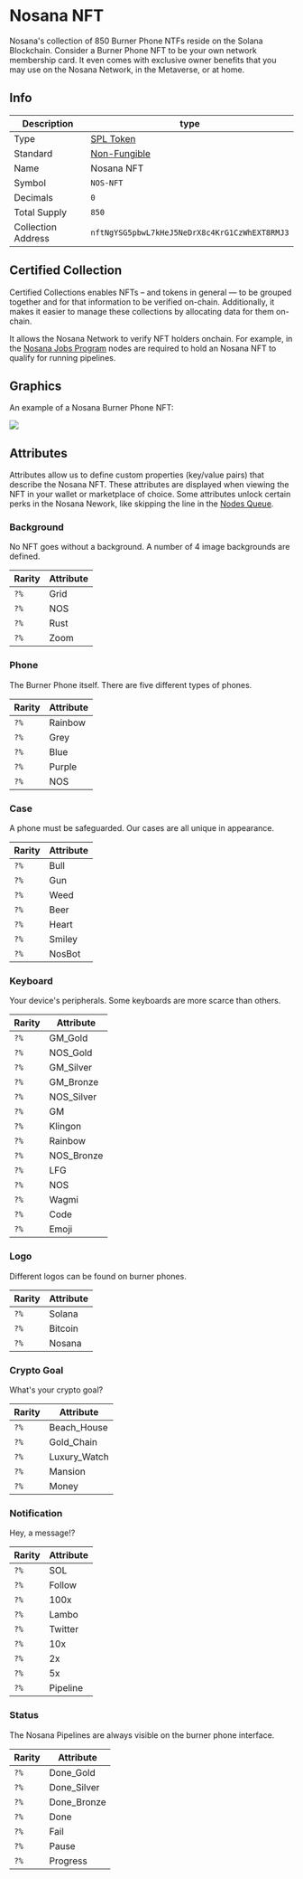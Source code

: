 # Nosana NFT

Nosana's collection of 850 Burner Phone NTFs reside on the Solana Blockchain.
Consider a Burner Phone NFT to be your own network membership card.
It even comes with exclusive owner benefits that you may use on the Nosana Network, in the Metaverse, or at home.

## Info

| Description        | type                                                                                                       |
|--------------------|------------------------------------------------------------------------------------------------------------|
| Type               | [SPL Token](https://spl.solana.com/token)                                                                  |
| Standard           | [Non-Fungible](https://docs.metaplex.com/programs/token-metadata/token-standard#the-non-fungible-standard) |
| Name               | Nosana NFT                                                                                                 |
| Symbol             | `NOS-NFT`                                                                                                  |
| Decimals           | `0`                                                                                                        |
| Total Supply       | `850`                                                                                                      |
| Collection Address | `nftNgYSG5pbwL7kHeJ5NeDrX8c4KrG1CzWhEXT8RMJ3`                                                              |

## Certified Collection

Certified Collections enables NFTs – and tokens in general — to be grouped together and for that information
to be verified on-chain.
Additionally, it makes it easier to manage these collections by allocating data for them on-chain.

It allows the Nosana Network to verify NFT holders onchain.
For example, in the [Nosana Jobs Program](programs/jobs) nodes are required to hold an Nosana NFT
to qualify for running pipelines.

## Graphics

An example of a Nosana Burner Phone NFT:

![](https://nosana.io/_nuxt/img/burner-phone.961bb5b.png)

## Attributes

Attributes allow us to define custom properties (key/value pairs) that describe the Nosana NFT.
These attributes are displayed when viewing the NFT in your wallet or marketplace of choice.
Some attributes unlock certain perks in the Nosana Nework,
like skipping the line in the [Nodes Queue](/programs/jobs#nodes-account).

### Background

No NFT goes without a background. A number of 4 image backgrounds are defined.

| Rarity | Attribute |
|--------|-----------|
| `?%`   | Grid      |
| `?%`   | NOS       |
| `?%`   | Rust      |
| `?%`   | Zoom      |

### Phone

The Burner Phone itself. There are five different types of phones.

| Rarity | Attribute |
|--------|-----------|
| `?%`   | Rainbow   |
| `?%`   | Grey      |
| `?%`   | Blue      |
| `?%`   | Purple    |
| `?%`   | NOS       |

### Case

A phone must be safeguarded. Our cases are all unique in appearance.

| Rarity | Attribute |
|--------|-----------|
| `?%`   | Bull      |
| `?%`   | Gun       |
| `?%`   | Weed      |
| `?%`   | Beer      |
| `?%`   | Heart     |
| `?%`   | Smiley    |
| `?%`   | NosBot    |

### Keyboard

Your device's peripherals. Some keyboards are more scarce than others.

| Rarity | Attribute   |
|--------|-------------|
| `?%`   | GM_Gold     |
| `?%`   | NOS_Gold    |
| `?%`   | GM_Silver   |
| `?%`   | GM_Bronze   |
| `?%`   | NOS_Silver  |
| `?%`   | GM          |
| `?%`   | Klingon     |
| `?%`   | Rainbow     |
| `?%`   | NOS_Bronze  |
| `?%`   | LFG         |
| `?%`   | NOS         |
| `?%`   | Wagmi       |
| `?%`   | Code        |
| `?%`   | Emoji       |

### Logo

Different logos can be found on burner phones.

| Rarity | Attribute  |
|--------|------------|
| `?%`   | Solana     |
| `?%`   | Bitcoin    |
| `?%`   | Nosana     |

### Crypto Goal

What's your crypto goal?

| Rarity | Attribute    |
|--------|--------------|
| `?%`   | Beach_House  |
| `?%`   | Gold_Chain   |
| `?%`   | Luxury_Watch |
| `?%`   | Mansion      |
| `?%`   | Money        |

### Notification

Hey, a message!?

| Rarity | Attribute |
|--------|-----------|
| `?%`   | SOL       |
| `?%`   | Follow    |
| `?%`   | 100x      |
| `?%`   | Lambo     |
| `?%`   | Twitter   |
| `?%`   | 10x       |
| `?%`   | 2x        |
| `?%`   | 5x        |
| `?%`   | Pipeline  |

### Status

The Nosana Pipelines are always visible on the burner phone interface.

| Rarity | Attribute   |
|--------|-------------|
| `?%`   | Done_Gold   |
| `?%`   | Done_Silver |
| `?%`   | Done_Bronze |
| `?%`   | Done        |
| `?%`   | Fail        |
| `?%`   | Pause       |
| `?%`   | Progress    |

